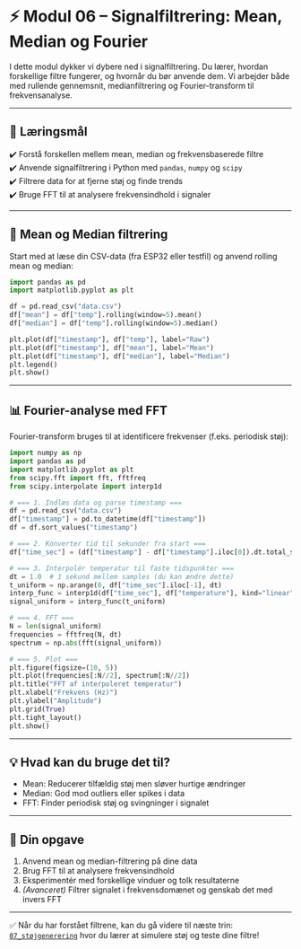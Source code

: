 # ⚡️ Modul 06 – Signalfiltrering: Mean, Median og Fourier

I dette modul dykker vi dybere ned i signalfiltrering. Du lærer, hvordan forskellige filtre fungerer, og hvornår du bør anvende dem. Vi arbejder både med rullende gennemsnit, medianfiltrering og Fourier-transform til frekvensanalyse.

---

## 🎯 Læringsmål

✔️ Forstå forskellen mellem mean, median og frekvensbaserede filtre  
✔️ Anvende signalfiltrering i Python med `pandas`, `numpy` og `scipy`  
✔️ Filtrere data for at fjerne støj og finde trends  
✔️ Bruge FFT til at analysere frekvensindhold i signaler

---

## 🧪 Mean og Median filtrering

Start med at læse din CSV-data (fra ESP32 eller testfil) og anvend rolling mean og median:

```python
import pandas as pd
import matplotlib.pyplot as plt

df = pd.read_csv("data.csv")
df["mean"] = df["temp"].rolling(window=5).mean()
df["median"] = df["temp"].rolling(window=5).median()

plt.plot(df["timestamp"], df["temp"], label="Raw")
plt.plot(df["timestamp"], df["mean"], label="Mean")
plt.plot(df["timestamp"], df["median"], label="Median")
plt.legend()
plt.show()
```

---

## 📊 Fourier-analyse med FFT

Fourier-transform bruges til at identificere frekvenser (f.eks. periodisk støj):

```python
import numpy as np
import pandas as pd
import matplotlib.pyplot as plt
from scipy.fft import fft, fftfreq
from scipy.interpolate import interp1d

# === 1. Indlæs data og parse timestamp ===
df = pd.read_csv("data.csv")
df["timestamp"] = pd.to_datetime(df["timestamp"])
df = df.sort_values("timestamp")

# === 2. Konverter tid til sekunder fra start ===
df["time_sec"] = (df["timestamp"] - df["timestamp"].iloc[0]).dt.total_seconds()

# === 3. Interpolér temperatur til faste tidspunkter ===
dt = 1.0  # 1 sekund mellem samples (du kan ændre dette)
t_uniform = np.arange(0, df["time_sec"].iloc[-1], dt)
interp_func = interp1d(df["time_sec"], df["temperature"], kind="linear", fill_value="extrapolate")
signal_uniform = interp_func(t_uniform)

# === 4. FFT ===
N = len(signal_uniform)
frequencies = fftfreq(N, dt)
spectrum = np.abs(fft(signal_uniform))

# === 5. Plot ===
plt.figure(figsize=(10, 5))
plt.plot(frequencies[:N//2], spectrum[:N//2])
plt.title("FFT af interpoleret temperatur")
plt.xlabel("Frekvens (Hz)")
plt.ylabel("Amplitude")
plt.grid(True)
plt.tight_layout()
plt.show()
```

---

## 💡 Hvad kan du bruge det til?

- Mean: Reducerer tilfældig støj men sløver hurtige ændringer
- Median: God mod outliers eller spikes i data
- FFT: Finder periodisk støj og svingninger i signalet

---

## 🔁 Din opgave

1. Anvend mean og median-filtrering på dine data  
2. Brug FFT til at analysere frekvensindhold  
3. Eksperimentér med forskellige vinduer og tolk resultaterne  
4. *(Avanceret)* Filtrer signalet i frekvensdomænet og genskab det med invers FFT

---

✅ Når du har forstået filtrene, kan du gå videre til næste trin: [`07_støjgenerering`](../07_støjgenerering/) hvor du lærer at simulere støj og teste dine filtre!

